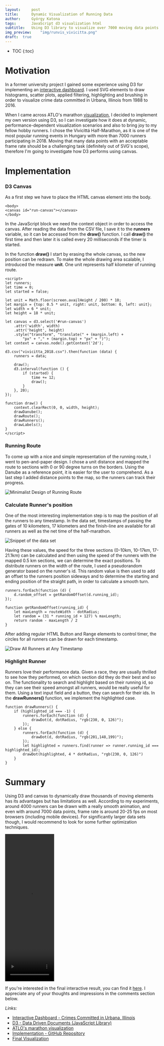 ```yaml
---
layout:     post
title:      Dynamic Visualization of Running Data
author:     György Katona
tags: 		JavaScript d3 visualization html
subtitle:   Using D3 library to visualize over 7000 moving data points
img_preview:	"img/runvis_vivicitta.png"
draft:	true
---
```


* TOC
{:toc}

# Motivation

In a former university project I gained some experience using D3 for implementing an [interactive dashboard](https://georgekatona.com/urbana-crimes/index.html). I used SVG elements to draw histograms, scatter plots, applied filtering, highlighting and brushing in order to visualize crime data committed in Urbana, Illinois from 1988 to 2016.

When I came across ATLO's marathon [visualization](https://atlo.team/spar-budapest-maraton/?fbclid=IwAR3MlxaCr2Rt1OYC-QmUUxNyGiALdLOfUaVGR87Bn35uXHmfcNLD6Jd_70s), I decided to implement my own version using D3, so I can investigate how it does at dynamic, performance-dependent visualization scenarios and also to bring joy to my fellow hobby runners. I chose the Vivicittá Half-Marathon, as it is one of the most popular running events in Hungary with more than 7000 runners participating in 2018. Moving that many data points with an acceptable frame rate should be a challenging task (definitely out of SVG's scope), therefore I'm going to investigate how D3 performs using canvas.

# Implementation
### D3 Canvas
As a first step we have to place the HTML canvas element into the body.
```
<body>
<canvas id="run-canvas"></canvas>
</body>
```
In the JavaScript block we need the context object in order to access the canvas. After reading the data from the CSV file, I save it to the **runners** variable, so it can be accessed from the **draw()** function. I call **draw()** the first time and then later it is called every 20 milliseconds if the timer is started.

In the function **draw()** I start by erasing the whole canvas, so the new position can be redrawn. To make the whole drawing area scalable, I introduced the measure **unit**. One unit represents half kilometer of running route.
```
<script>
let runners;
let time = 0;
let started = false;

let unit = Math.floor(screen.availHeight / 200) * 10;
let margin = {top: 0.5 * unit, right: unit, bottom: 0, left: unit};
let width = 6 * unit;
let height = 18 * unit;

let canvas = d3.select('#run-canvas')
    .attr('width', width)
    .attr('height', height)
    .style("transform", "translate(" + (margin.left) +
        "px" + "," + (margin.top) + "px" + ")");
let context = canvas.node().getContext('2d');

d3.csv("vivicitta_2018.csv").then(function (data) {
    runners = data;

    draw();
    d3.interval(function () {
        if (started) {
            time += 12;
            draw();
        }
    }, 20);
});

function draw() {
    context.clearRect(0, 0, width, height);
    drawDanube();
    drawRoute();
    drawRunners();
    drawLabels();
}
</script>
```

### Running Route

To come up with a nice and simple representation of the running route, I went to pen-and-paper design. I chose a unit distance and mapped the route to sections with 0 or 90 degree turns on the borders. Using the Danube as a reference point, it is easier for the user to comprehend. As a last step I added distance points to the map, so the runners can track their progress.

![Minimalist Design of Running Route](https://georgekatona.com/img/runvis/map.png)

### Calculate Runner's position

One of the most interesting implementation step is to map the position of all the runners to any timestamp. In the data set, timestamps of passing the gates of 10 kilometers, 17 kilometers and the finish-line are available for all runners as well as the net time of the half-marathon.

![Snippet of the data set](https://georgekatona.com/img/runvis/table_head.png)

Having these values, the speed for the three sections (0-10km, 10-17km, 17-21.1km) can be calculated and then using the speed of the runners with the mapped 0.5 km sections, we can determine the exact positions. To distribute runners on the width of the route, I used a pseudorandom generator based on the runner's id. This random value is then used to add an offset to the runners position sideways and to determine the starting and ending position of the straight path, in order to calculate a smooth turn.

```
runners.forEach(function (d) {
    d.random_offset = getRandomOffset(d.running_id);
});
        
function getRandomOffset(running_id) {
    let maxLength = routeWidth - dotRadius;
    let random = (31 * running_id + 127) % maxLength;
    return random - maxLength / 2
}
```

After adding regular HTML Button and Range elements to control timer, the circles for all runners can be drawn for each timestamp. 

![Draw All Runners at Any Timestamp](https://georgekatona.com/img/runvis/datapoints.png)

### Highlight Runner

Runners love their performance data. Given a race, they are usually thrilled to see how they performed, on which section did they do their best and so on. The functionality to search and highlight based on their running id, so they can see their speed amongst all runners, would be really useful for them. Using a text input field and a button, they can search for their ids. In the **drawRunners()** function, we implement the highlighted case.

```
function drawRunners() {
    if (highlighted_id === -1) {
        runners.forEach(function (d) {
            drawDot(d, dotRadius, "rgb(230, 0, 126)");
        });
    } else {
        runners.forEach(function (d) {
            drawDot(d, dotRadius, "rgb(201,148,199)");
        });
        let highlighted = runners.find(runner => runner.running_id === highlighted_id);
        drawDot(highlighted, 4 * dotRadius, "rgb(230, 0, 126)")
    }
}
```

# Summary

Using D3 and canvas to dynamically draw thousands of moving elements has its advantages but has limitations as well. According to my experiments, around 4000 runners can be drawn with a really smooth animation, and even with around 7000 data points, frame rate is around 20-25 fps on most browsers (including mobile devices). For significantly larger data sets though, I would recommend to look for some further optimization techniques.

<video width="160" height="480" autoplay loop>
    <source src="https://georgekatona.com/img/runvis/run_animated.mp4" type="video/mp4">
</video>

If you're interested in the final interactive result, you can find it [here](https://georgekatona.com/vivicitta/index.html). I appreciate any of your thoughts and impressions in the comments section below.

*Links:*
- [Interactive Dashboard - Crimes Committed in Urbana, Illinois ](https://georgekatona.com/urbana-crimes/index.html)
- [D3 - Data Driven Documents (JavaScript Library)](https://d3js.org/)
- [ATLO's marathon visualization](https://atlo.team/spar-budapest-maraton/?fbclid=IwAR3MlxaCr2Rt1OYC-QmUUxNyGiALdLOfUaVGR87Bn35uXHmfcNLD6Jd_70s)
- [Implementation - GitHub Repository](https://github.com/georgekatona/RunningVis)
- [Final Visualization](https://georgekatona.com/vivicitta/index.html)